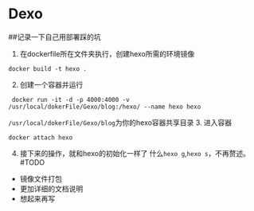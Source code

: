 # Dexo
##记录一下自己用部署踩的坑
1. 在dockerfile所在文件夹执行，创建hexo所需的环境镜像
```
docker build -t hexo .
```
2. 创建一个容器并运行
```
 docker run -it -d -p 4000:4000 -v /usr/local/dokerFile/Gexo/blog:/hexo/ --name hexo hexo
 ```
`/usr/local/dokerFile/Gexo/blog`为你的hexo容器共享目录
3. 进入容器
```
docker attach hexo
```
4. 接下来的操作，就和hexo的初始化一样了
什么`hexo g`,`hexo s`，不再赘述。
#TODO
* 镜像文件打包
* 更加详细的文档说明
* 想起来再写
